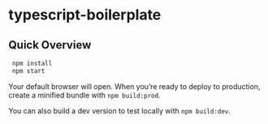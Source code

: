 # typescript-boilerplate

## Quick Overview

```sh
 npm install
 npm start
```

Your default browser will open.
When you’re ready to deploy to production, create a minified bundle with `npm build:prod`.

You can also build a dev version to test locally with `npm build:dev`.
